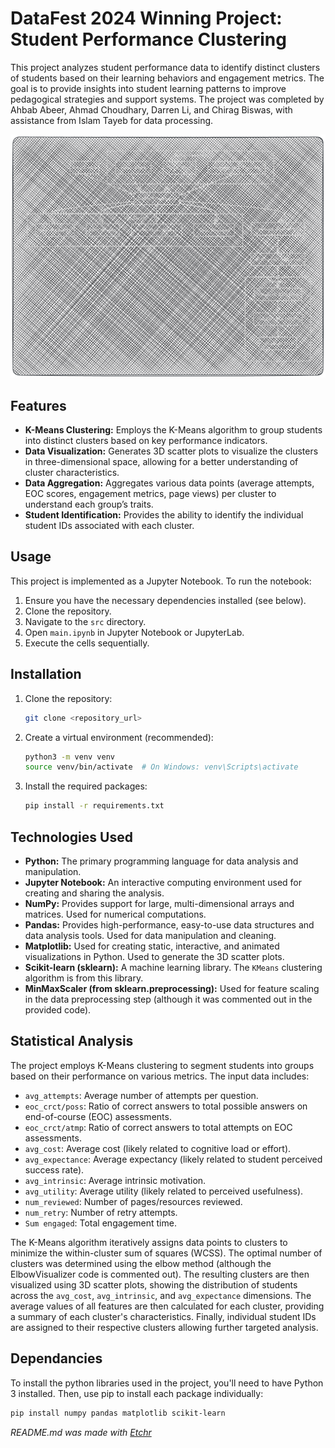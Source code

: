 # DataFest 2024 Winning Project: Student Performance Clustering
This project analyzes student performance data to identify distinct clusters of students based on their learning behaviors and engagement metrics.  The goal is to provide insights into student learning patterns to improve pedagogical strategies and support systems. The project was completed by Ahbab Abeer, Ahmad Choudhary, Darren Li, and Chirag Biswas, with assistance from Islam Tayeb for data processing.


<div align="center">
<img src="https://github.com/2Ahmad5/DataFest-2024/blob/main/data/image-1739221194746.png?raw=true" alt="image-1739221194746.png" />
</div>


## Features
* **K-Means Clustering:** Employs the K-Means algorithm to group students into distinct clusters based on key performance indicators.
* **Data Visualization:** Generates 3D scatter plots to visualize the clusters in three-dimensional space, allowing for a better understanding of cluster characteristics.
* **Data Aggregation:** Aggregates various data points (average attempts, EOC scores, engagement metrics, page views) per cluster to understand each group’s traits.
* **Student Identification:**  Provides the ability to identify the individual student IDs associated with each cluster.

## Usage
This project is implemented as a Jupyter Notebook.  To run the notebook:

1. Ensure you have the necessary dependencies installed (see below).
2. Clone the repository.
3. Navigate to the `src` directory.
4. Open `main.ipynb` in Jupyter Notebook or JupyterLab.
5. Execute the cells sequentially.

## Installation
1.  Clone the repository:
    ```bash
    git clone <repository_url>
    ```
2.  Create a virtual environment (recommended):
    ```bash
    python3 -m venv venv
    source venv/bin/activate  # On Windows: venv\Scripts\activate
    ```
3. Install the required packages:
    ```bash
    pip install -r requirements.txt
    ```

## Technologies Used
* **Python:** The primary programming language for data analysis and manipulation.
* **Jupyter Notebook:** An interactive computing environment used for creating and sharing the analysis.
* **NumPy:**  Provides support for large, multi-dimensional arrays and matrices.  Used for numerical computations.
* **Pandas:** Provides high-performance, easy-to-use data structures and data analysis tools. Used for data manipulation and cleaning.
* **Matplotlib:** Used for creating static, interactive, and animated visualizations in Python. Used to generate the 3D scatter plots.
* **Scikit-learn (sklearn):** A machine learning library.  The `KMeans` clustering algorithm is from this library.
* **MinMaxScaler (from sklearn.preprocessing):** Used for feature scaling in the data preprocessing step (although it was commented out in the provided code).

## Statistical Analysis
The project employs K-Means clustering to segment students into groups based on their performance on various metrics.  The input data includes:

* `avg_attempts`: Average number of attempts per question.
* `eoc_crct/poss`: Ratio of correct answers to total possible answers on end-of-course (EOC) assessments.
* `eoc_crct/atmp`: Ratio of correct answers to total attempts on EOC assessments.
* `avg_cost`: Average cost (likely related to cognitive load or effort).
* `avg_expectance`: Average expectancy (likely related to student perceived success rate).
* `avg_intrinsic`: Average intrinsic motivation.
* `avg_utility`: Average utility (likely related to perceived usefulness).
* `num_reviewed`: Number of pages/resources reviewed.
* `num_retry`: Number of retry attempts.
* `Sum engaged`: Total engagement time.


The K-Means algorithm iteratively assigns data points to clusters to minimize the within-cluster sum of squares (WCSS). The optimal number of clusters was determined using the elbow method (although the ElbowVisualizer code is commented out).  The resulting clusters are then visualized using 3D scatter plots, showing the distribution of students across the `avg_cost`, `avg_intrinsic`, and `avg_expectance` dimensions.  The average values of all features are then calculated for each cluster, providing a summary of each cluster's characteristics. Finally, individual student IDs are assigned to their respective clusters allowing further targeted analysis.

## Dependancies
To install the python libraries used in the project, you'll need to have Python 3 installed.  Then, use pip to install each package individually:

```bash
pip install numpy pandas matplotlib scikit-learn
```

*README.md was made with [Etchr](https://etchr.dev)*